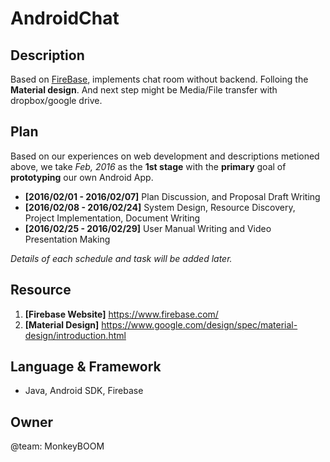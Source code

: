 # AndroidChat

Description
-----------

Based on [FireBase](https://www.firebase.com/), implements chat room without backend. Folloing the __Material design__. And next step might be Media/File transfer with dropbox/google drive.

Plan
----

Based on our experiences on web development and descriptions metioned above, we take _Feb, 2016_ as the __1st stage__ with the __primary__ goal of __prototyping__ our own Android App.

* __[2016/02/01 - 2016/02/07]__ Plan Discussion, and Proposal Draft Writing
* __[2016/02/08 - 2016/02/24]__ System Design, Resource Discovery, Project Implementation, Document Writing 
* __[2016/02/25 - 2016/02/29]__ User Manual Writing and Video Presentation Making

_Details of each schedule and task will be added later._

Resource
--------

1. __[Firebase Website]__ https://www.firebase.com/
2. __[Material Design]__ https://www.google.com/design/spec/material-design/introduction.html

Language & Framework
--------------------

+ Java, Android SDK, Firebase

Owner
-----

@team: MonkeyBOOM
